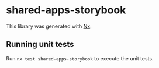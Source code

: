 # shared-apps-storybook

This library was generated with [Nx](https://nx.dev).

## Running unit tests

Run `nx test shared-apps-storybook` to execute the unit tests.
